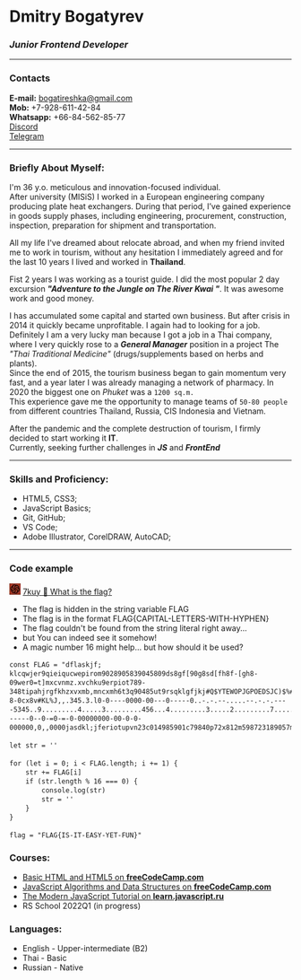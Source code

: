 # Dmitry Bogatyrev
### _Junior Frontend Developer_
_____

### Contacts
**E-mail:** bogatireshka@gmail.com<br>
**Mob:** +7-928-611-42-84<br>
**Whatsapp:** +66-84-562-85-77<br>
[Discord](https://discordapp.com/users/Dmitry_Bogatyrev#4510/)<br>
[Telegram](https://t.me/Bogatyrev_Dim)<br>

____
### Briefly About Myself:

I'm 36 y.o. meticulous and innovation-focused individual.<br>
After university (MISiS) I worked in a European engineering company producing plate heat exchangers. During that period, I’ve gained experience in goods supply phases, including engineering, procurement, construction, inspection, preparation for shipment and transportation.<br>

All my life I've dreamed about relocate abroad, and when my friend invited me to work in tourism, without any hesitation I immediately agreed and for the last 10 years I lived and worked in **Thailand**.<br>

Fist 2 years I was working as a tourist guide. I did the most popular 2 day excursion **_\"Adventure to the Jungle on The River Kwai \"_**. It was awesome work and good money.<br>

I has accumulated some capital and started own business. But after crisis in 2014 it quickly became unprofitable. I again had to looking for a job. Definitely I am a very lucky man because I got a job in a Thai company, where I very quickly rose to a **_General Manager_**  position in a project The _\"Thai Traditional Medicine\"_ (drugs/supplements based on herbs and plants).<br>
Since the end of 2015, the tourism business began to gain momentum very fast, and a year later I was already managing a network of pharmacy. In 2020 the biggest one on _Phuket_ was a `1200 sq.m.`<br>
This experience gave me the opportunity to manage teams of `50-80 people` from different countries Thailand, Russia, CIS Indonesia and Vietnam.<br>

After the pandemic and the complete destruction of tourism, I firmly decided to start working it **IT**.<br>
Currently, seeking further challenges in **_JS_** and **_FrontEnd_**<br>
_____
### Skills and Proficiency:
- HTML5, CSS3;
- JavaScript Basics;
- Git, GitHub;
- VS Code;
- Adobe Illustrator, CorelDRAW, AutoCAD;
____
### Code example
![CodeWars](https://github.com/Bogagree/rsschool-cv/blob/gh-pages/CodeWars.jpg) [7kuy 🚩 What is the flag?](https://www.codewars.com/kata/61efc02e4fd88600343b5c58)<br>
- The flag is hidden in the string variable FLAG
- The flag is in the format FLAG{CAPITAL-LETTERS-WITH-HYPHEN}
- The flag couldn't be found from the string literal right away... 
- but You can indeed see it somehow!
- A magic number 16 might help... but how should it be used?
```
const FLAG = "dflaskjf; klcqwjer9qieiqucwepirom9028905839045809ds8gf[90g8sd[fh8f-[gh8-09wer0=t]mxcvnmz.xvchku9erpiot789-348tipahjrgfkhzxvxmb,mncxmh6t3q90485ut9rsqklgfjkj#Q$YTEWOPJGPOEDSJC)$%#@^*@$%690uiodrj;lstj3;wpiot8ujdfpgioja90-8-0cx8v#KL%J,,.345.3.l0-0----0000-00---0-----0..-.-.--.....--.-.-.----5345..9.........4.....3.........456...4.........3.....2.........7.....3424.......................564...544......4...5.8...9.....6...3.7.........79345.9.565.....1...1.3...7.....1...1.33452.......................013..89345......4......9......732......8........6......8........9......9........846..78654......................698............8...3............6.....098345.....73............6...6............186...........................79843..9879878....6.......7.......8.......5.......8.......6.......9.......9.....12387.....7............................786982..........8........45623..77833...........9...............109841....................345.....723....5...1...6...2...6...3....5......78234.....45....1...8...7...8...2...3....873....4...5...........................4.....7..........1...5............9.4...93459......1...............1...............1............................4.....3..345634..3...7...3........7.5....3455......1.....3.........2.....867843....1............................5321452............1...............1...............1....743745.....1...............1............................2345754..5.....44........6.....354335....3.....13........4.....42........7542345................4....2...533....52...3.....6....2.3..9.....98...1..7.6.....6....7...88.....5....6....9...964....................------0--0-=0-=-0-00000000-00-0-0-000000,0,,0000jasdkl;jferiotupvn23c014985901c79840p72x812m598723189057m2190857mx98012479812798m1407395813479857m2149857198x0579814320758937981982347384957983g"

let str = ''

for (let i = 0; i < FLAG.length; i += 1) {
    str += FLAG[i]
    if (str.length % 16 === 0) {
        console.log(str)
        str = ''
    }
}

flag = "FLAG{IS-IT-EASY-YET-FUN}"
```
### Courses:
- [Basic HTML and HTML5 on **freeCodeCamp.com**](https://www.freecodecamp.org/learn/responsive-web-design/)<br>
- [JavaScript Algorithms and Data Structures on **freeCodeCamp.com**](https://www.freecodecamp.org/learn/javascript-algorithms-and-data-structures/)<br>
- [The Modern JavaScript Tutorial on **learn.javascript.ru**](https://learn.javascript.ru/)<br>
- RS School 2022Q1 (in progress)

### Languages:
- English - Upper-intermediate (B2)<br>
- Thai - Basic<br>
- Russian - Native<br>